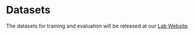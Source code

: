 # Datasets

The datasets for training and evaluation will be released at our [Lab Website](https://ddtmlab.org).
